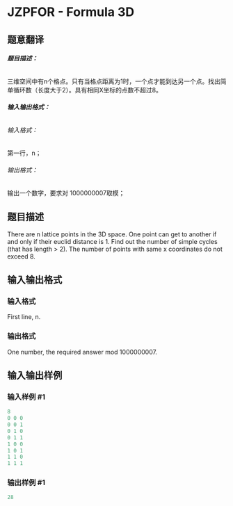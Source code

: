# JZPFOR - Formula 3D

## 题意翻译

###### **题目描述：**

三维空间中有n个格点。只有当格点距离为1时，一个点才能到达另一个点。找出简单循环数（长度大于2）。具有相同X坐标的点数不超过8。

###### **输入输出格式：**

###### 输入格式：

第一行，n；

###### 输出格式：

输出一个数字，要求对 1000000007取模；

## 题目描述

There are n lattice points in the 3D space. One point can get to another if and only if their euclid distance is 1. Find out the number of simple cycles (that has length > 2). The number of points with same x coordinates do not exceed 8.

## 输入输出格式

### 输入格式

First line, n.

### 输出格式

One number, the required answer mod 1000000007.

## 输入输出样例

### 输入样例 #1

```cpp
8
0 0 0
0 0 1
0 1 0
0 1 1
1 0 0
1 0 1
1 1 0
1 1 1
```


### 输出样例 #1

```cpp
28
```


